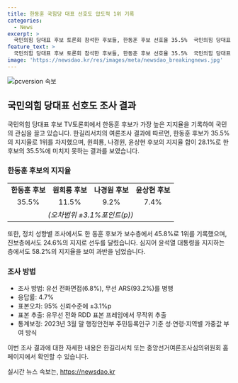 ```yaml
---
title: 한동훈 국힘당 대표 선호도 압도적 1위 기록
categories:
  - News
excerpt: >
  국민의힘 당대표 후보 토론회 참석한 후보들, 한동훈 후보 선호율 35.5%  국민의힘 당대표 후보인 나경원, 윤상현, 원희룡, 한동훈이 TV토론회에 참석했다. 여론조사 결과로는 한동훈 후보가 35.5%의 선호율을 기록, 최고로 주목받고 있다. 원희룡, 나경원, 윤상현 후보의 지지율 합쳐도 28.1%이며, 한동훈 후보의 과반(35.5%)에 못 미치는 것으로 나타났다. 한 후보는 보수층과 진보층, 윤석열 대통령 지지층에서도 높은 선호율을 보였다.
feature_text: >
  국민의힘 당대표 후보 토론회 참석한 후보들, 한동훈 후보 선호율 35.5%  국민의힘 당대표 후보인 나경원, 윤상현, 원희룡, 한동훈이 TV토론회에 참석했다. 여론조사 결과로는 한동훈 후보가 35.5%의 선호율을 기록, 최고로 주목받고 있다. 원희룡, 나경원, 윤상현 후보의 지지율 합쳐도 28.1%이며, 한동훈 후보의 과반(35.5%)에 못 미치는 것으로 나타났다. 한 후보는 보수층과 진보층, 윤석열 대통령 지지층에서도 높은 선호율을 보였다.
image: 'https://newsdao.kr/res/images/meta/newsdao_breakingnews.jpg'
---
```


<p><img src="https://newsdao.kr/res/images/meta/newsdao_breakingnews.jpg" alt="pcversion 속보" /></p>

<h2 data-ke-size="size26">국민의힘 당대표 선호도 조사 결과</h2>

<p data-ke-size="size16">국민의힘 당대표 후보 TV토론회에서 한동훈 후보가 가장 높은 지지율을 기록하여 국민의 관심을 끌고 있습니다. 한길리서치의 여론조사 결과에 따르면, 한동훈 후보가 35.5%의 지지율로 1위를 차지했으며, 원희룡, 나경원, 윤상현 후보의 지지율 합이 28.1%로 한 후보의 35.5%에 미치지 못하는 결과를 보였습니다.</p>

<h3>한동훈 후보의 지지율</h3>

<table>
    <tr>
        <td style="text-align: center; height: 17px;"><b>한동훈 후보</b></td>
        <td style="text-align: center; height: 17px;"><b>원희룡 후보</b></td>
        <td style="text-align: center; height: 17px;"><b>나경원 후보</b></td>
        <td style="text-align: center; height: 17px;"><b>윤상현 후보</b></td>
    </tr>
    <tr>
        <td style="text-align: center; height: 17px;">35.5%</td>
        <td style="text-align: center; height: 17px;">11.5%</td>
        <td style="text-align: center; height: 17px;">9.2%</td>
        <td style="text-align: center; height: 17px;">7.4%</td>
    </tr>
    <tr>
        <td style="text-align: center; height: 17px;" colspan="4"><i>(오차범위 ±3.1%포인트(p))</i></td>
    </tr>
</table>

<p data-ke-size="size16">또한, 정치 성향별 조사에서도 한 동훈 후보가 보수층에서 45.8%로 1위를 기록했으며, 진보층에서도 24.6%의 지지로 선두를 달렸습니다. 심지어 윤석열 대통령을 지지하는 층에서도 58.2%의 지지율을 보여 과반을 넘었습니다.</p>

<h3>조사 방법</h3>

<ul>
    <li>조사 방법: 유선 전화면접(6.8%), 무선 ARS(93.2%)를 병행</li>
    <li>응답률: 4.7%</li>
    <li>표본오차: 95% 신뢰수준에 ±3.1%p</li>
    <li>표본 추출: 유무선 전화 RDD 표본 프레임에서 무작위 추출</li>
    <li>통계보정: 2023년 3월 말 행정안전부 주민등록인구 기준 성·연령·지역별 가중값 부여 방식</li>
</ul>

<p data-ke-size="size16">이번 조사 결과에 대한 자세한 내용은 한길리서치 또는 중앙선거여론조사심의위원회 홈페이지에서 확인할 수 있습니다.</p>
실시간 뉴스 속보는, <a href="https://newsdao.kr" rel="dofollow">https://newsdao.kr</a>


